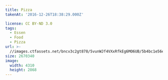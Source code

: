 ```yaml
---
title: Pizza
takenAt: '2016-12-26T18:38:29.000Z'

license: CC BY-ND 3.0
tags:
  - Essen
  - Food
  - Pizza
url: >-
  //images.ctfassets.net/bncv3c2gt878/5vunWJf4VXxRfkEg6MO6UB/5b4bc1e56e9dc8f0f6c4429770b4d564/pizza_31099117113_o
size: 2670340
image:
  width: 4310
  height: 2868
---
```

